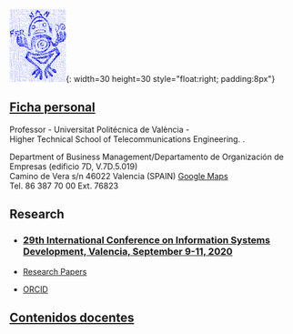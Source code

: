 ![Exlibris](Rana.png){: width=30 height=30 style="float:right; padding:8px"}

## [Ficha personal](http://www.upv.es/ficha-personal/fgonzal)
Professor - Universitat Politécnica de València -     
Higher Technical School of Telecommunications Engineering.   .

Department of Business Management/Departamento de Organización de Empresas (edificio 7D, V.7D.5.019)    
Camino de Vera s/n 46022 Valencia (SPAIN) [Google Maps](https://www.google.es/maps/place/Departamento+de+Organización+de+Empresas/@39.4810472,-0.3396806,18z/data=!3m1!4b1!4m5!3m4!1s0xd604880cbfc3375:0x2dce851824b9109b!8m2!3d39.4810876!4d-0.3386372)    
Tel. 86 387 70 00 Ext. 76823



## Research

* ### [29th International Conference on Information Systems Development, Valencia, September 9-11, 2020 ](http://isd2020.webs.upv.es)

* [Research Papers](https://scholar.google.com/citations?user=ZwUFeFAAAAAJ&hl=en)
* [ORCID](https://orcid.org/0000-0002-2617-1559
)

## [Contenidos docentes](cont-docentes.md)

